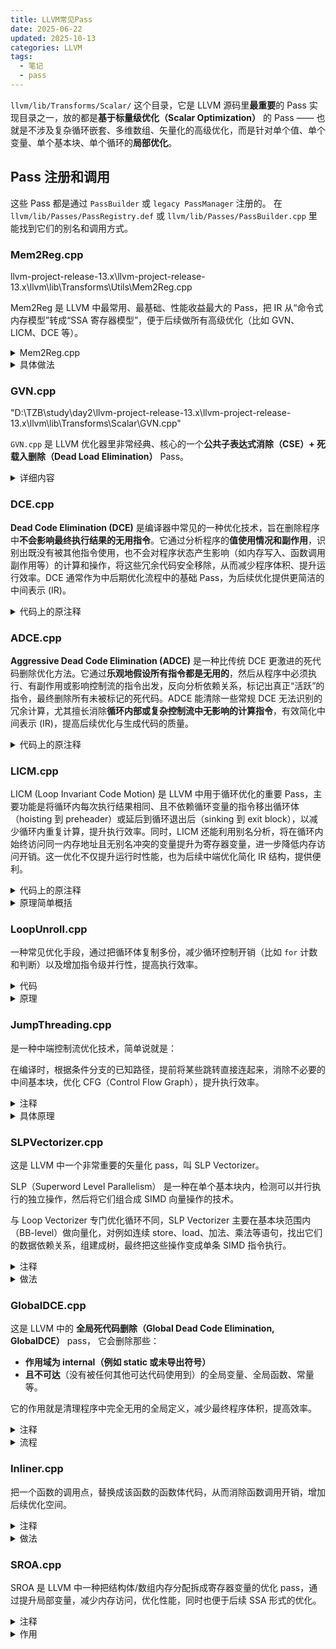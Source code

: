```yaml
---
title: LLVM常见Pass
date: 2025-06-22
updated: 2025-10-13
categories: LLVM
tags:
  - 笔记
  - pass
---
```





 `llvm/lib/Transforms/Scalar/` 这个目录，它是 LLVM 源码里**最重要**的 Pass 实现目录之一，放的都是**基于标量级优化（Scalar Optimization）** 的 Pass —— 也就是不涉及复杂循环嵌套、多维数组、矢量化的高级优化，而是针对单个值、单个变量、单个基本块、单个循环的**局部优化**。


##  Pass 注册和调用

这些 Pass 都是通过 `PassBuilder` 或 `legacy PassManager` 注册的。
在 `llvm/lib/Passes/PassRegistry.def` 或 `llvm/lib/Passes/PassBuilder.cpp` 里能找到它们的别名和调用方式。




### Mem2Reg.cpp

llvm-project-release-13.x\llvm-project-release-13.x\llvm\lib\Transforms\Utils\Mem2Reg.cpp

Mem2Reg 是 LLVM 中最常用、最基础、性能收益最大的 Pass，把 IR 从“命令式内存模型”转成“SSA 寄存器模型”，便于后续做所有高级优化（比如 GVN、LICM、DCE 等）。




<details>
  <summary>Mem2Reg.cpp</summary>

 ```cpp
//===- Mem2Reg.cpp - The -mem2reg pass, a wrapper around the Utils lib ----===//
//
// Part of the LLVM Project, under the Apache License v2.0 with LLVM Exceptions.
// See https://llvm.org/LICENSE.txt for license information.
// SPDX-License-Identifier: Apache-2.0 WITH LLVM-exception
//
//===----------------------------------------------------------------------===//
//
// This pass is a simple pass wrapper around the PromoteMemToReg function call
// exposed by the Utils library.
//
//===----------------------------------------------------------------------===//

#include "llvm/Transforms/Utils/Mem2Reg.h"
#include "llvm/ADT/Statistic.h"
#include "llvm/Analysis/AssumptionCache.h"
#include "llvm/IR/BasicBlock.h"
#include "llvm/IR/Dominators.h"
#include "llvm/IR/Function.h"
#include "llvm/IR/Instructions.h"
#include "llvm/IR/PassManager.h"
#include "llvm/InitializePasses.h"
#include "llvm/Pass.h"
#include "llvm/Support/Casting.h"
#include "llvm/Transforms/Utils.h"
#include "llvm/Transforms/Utils/PromoteMemToReg.h"
#include <vector>

using namespace llvm;

#define DEBUG_TYPE "mem2reg"

STATISTIC(NumPromoted, "Number of alloca's promoted");

static bool promoteMemoryToRegister(Function &F, DominatorTree &DT,
                                    AssumptionCache &AC) {
  std::vector<AllocaInst *> Allocas;
  BasicBlock &BB = F.getEntryBlock(); // Get the entry node for the function
  bool Changed = false;

  while (true) {
    Allocas.clear();

    // Find allocas that are safe to promote, by looking at all instructions in
    // the entry node
    for (BasicBlock::iterator I = BB.begin(), E = --BB.end(); I != E; ++I)
      if (AllocaInst *AI = dyn_cast<AllocaInst>(I)) // Is it an alloca?
        if (isAllocaPromotable(AI))
          Allocas.push_back(AI);

    if (Allocas.empty())
      break;

    PromoteMemToReg(Allocas, DT, &AC);
    NumPromoted += Allocas.size();
    Changed = true;
  }
  return Changed;
}

PreservedAnalyses PromotePass::run(Function &F, FunctionAnalysisManager &AM) {
  auto &DT = AM.getResult<DominatorTreeAnalysis>(F);
  auto &AC = AM.getResult<AssumptionAnalysis>(F);
  if (!promoteMemoryToRegister(F, DT, AC))
    return PreservedAnalyses::all();

  PreservedAnalyses PA;
  PA.preserveSet<CFGAnalyses>();
  return PA;
}

namespace {

struct PromoteLegacyPass : public FunctionPass {
  // Pass identification, replacement for typeid
  static char ID;

  PromoteLegacyPass() : FunctionPass(ID) {
    initializePromoteLegacyPassPass(*PassRegistry::getPassRegistry());
  }

  // runOnFunction - To run this pass, first we calculate the alloca
  // instructions that are safe for promotion, then we promote each one.
  bool runOnFunction(Function &F) override {
    if (skipFunction(F))
      return false;

    DominatorTree &DT = getAnalysis<DominatorTreeWrapperPass>().getDomTree();
    AssumptionCache &AC =
        getAnalysis<AssumptionCacheTracker>().getAssumptionCache(F);
    return promoteMemoryToRegister(F, DT, AC);
  }

  void getAnalysisUsage(AnalysisUsage &AU) const override {
    AU.addRequired<AssumptionCacheTracker>();
    AU.addRequired<DominatorTreeWrapperPass>();
    AU.setPreservesCFG();
  }
};

} // end anonymous namespace

char PromoteLegacyPass::ID = 0;

INITIALIZE_PASS_BEGIN(PromoteLegacyPass, "mem2reg", "Promote Memory to "
                                                    "Register",
                      false, false)
INITIALIZE_PASS_DEPENDENCY(AssumptionCacheTracker)
INITIALIZE_PASS_DEPENDENCY(DominatorTreeWrapperPass)
INITIALIZE_PASS_END(PromoteLegacyPass, "mem2reg", "Promote Memory to Register",
                    false, false)

// createPromoteMemoryToRegister - Provide an entry point to create this pass.
FunctionPass *llvm::createPromoteMemoryToRegisterPass() {
  return new PromoteLegacyPass();
}

 ```


</details>














<details>
  <summary>具体做法</summary>
    
    

###  功能总结一句：

 **这是一个封装好的 Pass，调用 `PromoteMemToReg` 工具函数，来把 `alloca` 局部变量优化成 SSA 寄存器值。**


##  逐段解读

###   1. 导入头文件

导入需要用到的 IR 数据结构、分析器（DominatorTree、AssumptionCache）以及工具库 `PromoteMemToReg.h`。


###   2. `promoteMemoryToRegister()` 函数

 功能：

* 遍历 `Function` 的 `entry block`
* 找到所有 `alloca` 指令
* 判断它是否是**可提升的**（`isAllocaPromotable`）
* 调用 `PromoteMemToReg()` 进行寄存器化替换

 核心：

```cpp
PromoteMemToReg(Allocas, DT, &AC);
```

⚙️ 注意：**PromoteMemToReg** 真正做了：

* SSA 重命名
* Dominator Tree 分析
* Phi 节点插入
* 替换 load/store 成 SSA 值


这个文件就是把核心逻辑 `PromoteMemToReg` 包装成一个 LLVM Pass，供 PassManager 调度调用。





</details>






### GVN.cpp

"D:\TZB\study\day2\llvm-project-release-13.x\llvm-project-release-13.x\llvm\lib\Transforms\Scalar\GVN.cpp"


 `GVN.cpp` 是 LLVM 优化器里非常经典、核心的一个**公共子表达式消除（CSE）+ 死载入删除（Dead Load Elimination）** Pass。





<details>
  <summary>详细内容</summary>




  ##  原英文注释

  ```cpp
  //===- GVN.cpp - Eliminate redundant values and loads ---------------------===//
  //
  // This pass performs global value numbering to eliminate fully redundant
  // instructions.  It also performs simple dead load elimination.
  //
  // Note that this pass does the value numbering itself; it does not use the
  // ValueNumbering analysis passes.
  //
  //===----------------------------------------------------------------------===//
  ```


  ##  中文翻译 + 逐句解读

  ###  这个 Pass 实现了：

  **全局值编号 (GVN, Global Value Numbering)**

  > GVN 是一种常见的优化方法，通过给表达式赋予“值号”来识别等价表达式，再消除重复计算。

  简单说：
   如果程序里有多个表达式计算结果相同，GVN 可以**保留第一个计算结果，后续复用，不再重复计算。**



  ###  注意：

  > 这个 Pass 自己做了值编号（value numbering），**不依赖 `ValueNumbering` 分析器 Pass**。
  >  换句话说，它是一个**自包含的 GVN 实现**。



  ### 优化前：

  ```llvm
  %a = add i32 %x, %y
  %b = add i32 %x, %y
  %r = add i32 %a, %b
  ```

  ### GVN 优化后：

  ```llvm
  %a = add i32 %x, %y
  %r = add i32 %a, %a

```


   **GVN.cpp 实现了全局值编号 (GVN)，用于消除冗余计算和死载入。**
  是 LLVM IR 中经典的 CSE 优化手段，比 DCE、ADCE 覆盖面更广、作用更强。




</details>










### DCE.cpp


**Dead Code Elimination (DCE)** 是编译器中常见的一种优化技术，旨在删除程序中**不会影响最终执行结果的无用指令**。它通过分析程序的**值使用情况和副作用**，识别出既没有被其他指令使用，也不会对程序状态产生影响（如内存写入、函数调用副作用等）的计算和操作，将这些冗余代码安全移除，从而减少程序体积、提升运行效率。DCE 通常作为中后期优化流程中的基础 Pass，为后续优化提供更简洁的中间表示 (IR)。



<details>
  <summary>代码上的原注释</summary>

```cpp
//===- DCE.cpp - Code to perform dead code elimination --------------------===//
//
// Part of the LLVM Project, under the Apache License v2.0 with LLVM Exceptions.
// See https://llvm.org/LICENSE.txt for license information.
// SPDX-License-Identifier: Apache-2.0 WITH LLVM-exception
//
//===----------------------------------------------------------------------===//
//
// This file implements dead inst elimination and dead code elimination.
//
// Dead Inst Elimination performs a single pass over the function removing
// instructions that are obviously dead.  Dead Code Elimination is similar, but
// it rechecks instructions that were used by removed instructions to see if
// they are newly dead.
//
//===----------------------------------------------------------------------===//

```



</details>







### ADCE.cpp


**Aggressive Dead Code Elimination (ADCE)** 是一种比传统 DCE 更激进的死代码删除优化方法。它通过**乐观地假设所有指令都是无用的**，然后从程序中必须执行、有副作用或影响控制流的指令出发，反向分析依赖关系，标记出真正“活跃”的指令，最终删除所有未被标记的死代码。ADCE 能清除一些常规 DCE 无法识别的冗余计算，尤其擅长消除**循环内部或复杂控制流中无影响的计算指令**，有效简化中间表示 (IR)，提高后续优化与生成代码的质量。


<details>
  <summary>代码上的原注释</summary>

```cpp
//===- ADCE.cpp - Code to perform dead code elimination -------------------===//
//
// Part of the LLVM Project, under the Apache License v2.0 with LLVM Exceptions.
// See https://llvm.org/LICENSE.txt for license information.
// SPDX-License-Identifier: Apache-2.0 WITH LLVM-exception
//
//===----------------------------------------------------------------------===//
//
// This file implements the Aggressive Dead Code Elimination pass.  This pass
// optimistically assumes that all instructions are dead until proven otherwise,
// allowing it to eliminate dead computations that other DCE passes do not
// catch, particularly involving loop computations.
//
//===----------------------------------------------------------------------===//

```



</details>









### LICM.cpp


LICM (Loop Invariant Code Motion) 是 LLVM 中用于循环优化的重要 Pass，主要功能是将循环内每次执行结果相同、且不依赖循环变量的指令移出循环体（hoisting 到 preheader）或延后到循环退出后（sinking 到 exit block），以减少循环内重复计算，提升执行效率。同时，LICM 还能利用别名分析，将在循环内始终访问同一内存地址且无别名冲突的变量提升为寄存器变量，进一步降低内存访问开销。这一优化不仅提升运行时性能，也为后续中端优化简化 IR 结构，提供便利。



<details>
  <summary>代码上的原注释</summary>

```cpp

//===-- LICM.cpp - Loop Invariant Code Motion Pass ------------------------===//
//
// Part of the LLVM Project, under the Apache License v2.0 with LLVM Exceptions.
// See https://llvm.org/LICENSE.txt for license information.
// SPDX-License-Identifier: Apache-2.0 WITH LLVM-exception
//
//===----------------------------------------------------------------------===//
//
// This pass performs loop invariant code motion, attempting to remove as much
// code from the body of a loop as possible.  It does this by either hoisting
// code into the preheader block, or by sinking code to the exit blocks if it is
// safe.  This pass also promotes must-aliased memory locations in the loop to
// live in registers, thus hoisting and sinking "invariant" loads and stores.
//
// Hoisting operations out of loops is a canonicalization transform.  It
// enables and simplifies subsequent optimizations in the middle-end.
// Rematerialization of hoisted instructions to reduce register pressure is the
// responsibility of the back-end, which has more accurate information about
// register pressure and also handles other optimizations than LICM that
// increase live-ranges.
//
// This pass uses alias analysis for two purposes:
//
//  1. Moving loop invariant loads and calls out of loops.  If we can determine
//     that a load or call inside of a loop never aliases anything stored to,
//     we can hoist it or sink it like any other instruction.
//  2. Scalar Promotion of Memory - If there is a store instruction inside of
//     the loop, we try to move the store to happen AFTER the loop instead of
//     inside of the loop.  This can only happen if a few conditions are true:
//       A. The pointer stored through is loop invariant
//       B. There are no stores or loads in the loop which _may_ alias the
//          pointer.  There are no calls in the loop which mod/ref the pointer.
//     If these conditions are true, we can promote the loads and stores in the
//     loop of the pointer to use a temporary alloca'd variable.  We then use
//     the SSAUpdater to construct the appropriate SSA form for the value.
//
//===----------------------------------------------------------------------===//

```


</details>




<details>
  <summary>原理简单概括</summary>


###  这个 Pass 实现了：

 **循环不变代码外提（Loop Invariant Code Motion, LICM）**


###  它做什么？

**把循环里不依赖循环变量、每次执行结果一样的指令**：

* **提到循环前**（preheader block）执行，称为 **hoisting**
* 或者**延后到循环退出后执行**，称为 **sinking**

这样可以避免不必要的重复计算，提升性能。


###  还能做：

**内存标量化（Scalar Promotion）**

* 如果一个循环内对某个地址（如 `a[i]`）的 `load/store` 没有其他指令会改动或者冲突（alias）
* 那么就可以把它变成寄存器变量，提升效率



###  为什么重要？

* **循环不变代码外提** 是编译器优化的基础手段之一，几乎所有优化器都会做
* 它能简化后续优化过程，比如：

  * 让 GVN、DCE 更容易发现冗余代码
  * 减少循环体内指令数量，提升执行速度


###  用到的分析：

* **别名分析（Alias Analysis）**

  * 判断内存访问是否可能冲突，保证提取/延后不会影响程序语义


##  举个例子：

### 优化前：

```llvm
for (int i = 0; i < N; ++i) {
  y = a + b;  // 每次循环结果一样，没必要放里面
  sum += y * A[i];
}
```

### LICM 优化后：

```llvm
y = a + b;
for (int i = 0; i < N; ++i) {
  sum += y * A[i];
}
```


##  命令行调用：

```bash
opt -licm -S input.ll -o output.ll
```


##  总结一句：

 **LICM 是一种经典的循环优化手段，将循环内不依赖循环变量、结果固定的计算提前或延后执行，从而减少循环体开销，提升性能。**





</details>
















### LoopUnroll.cpp


一种常见优化手段，通过把循环体复制多份，减少循环控制开销（比如 `for` 计数和判断）以及增加指令级并行性，提高执行效率。


<details>
  <summary>代码</summary>

```cpp
//===- LoopUnroll.cpp - Code to perform loop unrolling --------------------===//
//
// Part of the LLVM Project, under the Apache License v2.0 with LLVM Exceptions.
// See https://llvm.org/LICENSE.txt for license information.
// SPDX-License-Identifier: Apache-2.0 WITH LLVM-exception
//
//===----------------------------------------------------------------------===//
//
// This file implements loop unrolling.
// 本文件实现了循环展开（Loop Unrolling）功能。
//===----------------------------------------------------------------------===//
#include "PassDetail.h"
#include "mlir/Analysis/LoopAnalysis.h"
#include "mlir/Dialect/Affine/IR/AffineOps.h"
#include "mlir/Dialect/Affine/Passes.h"
#include "mlir/IR/AffineExpr.h"
#include "mlir/IR/AffineMap.h"
#include "mlir/IR/Builders.h"
#include "mlir/Transforms/LoopUtils.h"
#include "llvm/ADT/DenseMap.h"
#include "llvm/Support/CommandLine.h"
#include "llvm/Support/Debug.h"

using namespace mlir;

#define DEBUG_TYPE "affine-loop-unroll"

namespace {

// TODO: this is really a test pass and should be moved out of dialect
// transforms.

/// Loop unrolling pass. Unrolls all innermost loops unless full unrolling and a
/// full unroll threshold was specified, in which case, fully unrolls all loops
/// with trip count less than the specified threshold. The latter is for testing
/// purposes, especially for testing outer loop unrolling.
struct LoopUnroll : public AffineLoopUnrollBase<LoopUnroll> {
  // Callback to obtain unroll factors; if this has a callable target, takes
  // precedence over command-line argument or passed argument.
  const std::function<unsigned(AffineForOp)> getUnrollFactor;

  LoopUnroll() : getUnrollFactor(nullptr) {}
  LoopUnroll(const LoopUnroll &other)
      : AffineLoopUnrollBase<LoopUnroll>(other),
        getUnrollFactor(other.getUnrollFactor) {}
  explicit LoopUnroll(
      Optional<unsigned> unrollFactor = None, bool unrollUpToFactor = false,
      bool unrollFull = false,
      const std::function<unsigned(AffineForOp)> &getUnrollFactor = nullptr)
      : getUnrollFactor(getUnrollFactor) {
    if (unrollFactor)
      this->unrollFactor = *unrollFactor;
    this->unrollUpToFactor = unrollUpToFactor;
    this->unrollFull = unrollFull;
  }

  void runOnFunction() override;

  /// Unroll this for op. Returns failure if nothing was done.
  LogicalResult runOnAffineForOp(AffineForOp forOp);
};
} // end anonymous namespace

/// Returns true if no other affine.for ops are nested within.
static bool isInnermostAffineForOp(AffineForOp forOp) {
  // Only for the innermost affine.for op's.
  bool isInnermost = true;
  forOp.walk([&](AffineForOp thisForOp) {
    // Since this is a post order walk, we are able to conclude here.
    isInnermost = (thisForOp == forOp);
    return WalkResult::interrupt();
  });
  return isInnermost;
}

/// Gathers loops that have no affine.for's nested within.
static void gatherInnermostLoops(FuncOp f,
                                 SmallVectorImpl<AffineForOp> &loops) {
  f.walk([&](AffineForOp forOp) {
    if (isInnermostAffineForOp(forOp))
      loops.push_back(forOp);
  });
}

void LoopUnroll::runOnFunction() {
  if (unrollFull && unrollFullThreshold.hasValue()) {
    // Store short loops as we walk.
    SmallVector<AffineForOp, 4> loops;

    // Gathers all loops with trip count <= minTripCount. Do a post order walk
    // so that loops are gathered from innermost to outermost (or else unrolling
    // an outer one may delete gathered inner ones).
    getFunction().walk([&](AffineForOp forOp) {
      Optional<uint64_t> tripCount = getConstantTripCount(forOp);
      if (tripCount.hasValue() && tripCount.getValue() <= unrollFullThreshold)
        loops.push_back(forOp);
    });
    for (auto forOp : loops)
      (void)loopUnrollFull(forOp);
    return;
  }

  // If the call back is provided, we will recurse until no loops are found.
  FuncOp func = getFunction();
  SmallVector<AffineForOp, 4> loops;
  for (unsigned i = 0; i < numRepetitions || getUnrollFactor; i++) {
    loops.clear();
    gatherInnermostLoops(func, loops);
    if (loops.empty())
      break;
    bool unrolled = false;
    for (auto forOp : loops)
      unrolled |= succeeded(runOnAffineForOp(forOp));
    if (!unrolled)
      // Break out if nothing was unrolled.
      break;
  }
}

/// Unrolls a 'affine.for' op. Returns success if the loop was unrolled,
/// failure otherwise. The default unroll factor is 4.
LogicalResult LoopUnroll::runOnAffineForOp(AffineForOp forOp) {
  // Use the function callback if one was provided.
  if (getUnrollFactor)
    return loopUnrollByFactor(forOp, getUnrollFactor(forOp));
  // Unroll completely if full loop unroll was specified.
  if (unrollFull)
    return loopUnrollFull(forOp);
  // Otherwise, unroll by the given unroll factor.
  if (unrollUpToFactor)
    return loopUnrollUpToFactor(forOp, unrollFactor);
  return loopUnrollByFactor(forOp, unrollFactor);
}

std::unique_ptr<OperationPass<FuncOp>> mlir::createLoopUnrollPass(
    int unrollFactor, bool unrollUpToFactor, bool unrollFull,
    const std::function<unsigned(AffineForOp)> &getUnrollFactor) {
  return std::make_unique<LoopUnroll>(
      unrollFactor == -1 ? None : Optional<unsigned>(unrollFactor),
      unrollUpToFactor, unrollFull, getUnrollFactor);
}



```


</details>



<details>
  <summary>原理</summary>


这段是 **MLIR（Multi-Level IR）里的 LoopUnroll.cpp**，它实现了一个**循环展开（Loop Unrolling）Pass**。

###  它是干什么的：

* \*\*循环展开（Loop Unrolling）\*\*是一种常见优化手段，通过把循环体复制多份，减少循环控制开销（比如 `for` 计数和判断）以及增加指令级并行性，提高执行效率。
* 这个 Pass 会：

  * 找出 **AffineForOp**（MLIR 中的 affine 版本 for 循环）
  * 判断是否是**最内层循环**
  * 按设定好的 **展开因子（unroll factor）**，或者直接**完全展开**（full unroll），把循环体复制对应次数
  * 支持用户提供 callback，动态决定不同循环的展开因子

###  它的特点：

* 专门面向 **Affine dialect**，针对 `affine.for` 语句操作
* 可以设定：

  * 固定展开因子（默认 4）
  * “尽量展开到多少倍”
  * 或“完全展开”（当循环次数是常量，且小于给定阈值）
* 支持递归多轮展开
* 用到了 MLIR 的 `walk` 和 `post order walk`，按从内到外的顺序收集、处理循环，避免展开外层导致内层循环消失


### 📖 总结一句：

**LoopUnroll.cpp** 实现了 MLIR 中 affine 循环的展开优化，可以通过设定因子、阈值或回调方式灵活控制展开策略，减少循环开销、提高并行度，是 affine dialect 优化的重要中端 pass。



</details>







### JumpThreading.cpp

是一种中端控制流优化技术，简单说就是：

在编译时，根据条件分支的已知路径，提前将某些跳转直接连起来，消除不必要的中间基本块，优化 CFG（Control Flow Graph），提升执行效率。


<details>
  <summary>注释</summary>

```cpp
//===- JumpThreading.cpp - Thread control through conditional blocks ------===//
//
// Part of the LLVM Project, under the Apache License v2.0 with LLVM Exceptions.
// See https://llvm.org/LICENSE.txt for license information.
// SPDX-License-Identifier: Apache-2.0 WITH LLVM-exception
//
//===----------------------------------------------------------------------===//
//
// This file implements the Jump Threading pass.
//
//===----------------------------------------------------------------------===//
```



</details>







<details>
  <summary>具体原理</summary>


##  什么是 Jump Threading？

**Jump Threading** 是一种**控制流图（CFG）优化技术**，用于在编译中消除多余的中间分支跳转路径，优化执行路径，提高性能。

它的核心思想是：

* 如果程序中某个**条件分支的结果可以根据已有的信息提前确定**，就直接“穿线”（thread）过去，跳过无用的中间基本块，连通最终目标。


##  举个直观的例子：

假如你有这样一段伪代码：

```c
if (A) {
  if (A) {
    do_something();
  }
}
```

编译成控制流图可能是：

```
Block0
  |
  v
 Block1 (if A)
  |    |
  v    v
 B2   Block3 (if A again)
         |    |
         v    v
      B4     B5
```

你会发现：

* 如果 `Block1` 条件已经判断 `A`，到了 `Block3` 再判断 `A` 是**冗余的**。
* **Jump Threading** 就会“穿线”过去，把 `Block1` 中判断 `A` 为 true 的跳转直接连到 `do_something()`，消除掉 `Block3`。



##  它是怎么做的？

Jump Threading 的常见步骤：

1. **分析条件分支的值传播**

   * 看看能不能根据已有路径上的条件，推断某个分支条件的值。
2. **确定冗余跳转**

   * 找到那些条件判断可以提前确定的路径。
3. **修改控制流图**

   * 重定向跳转，消除中间块，或者直接合并基本块，简化 CFG。
4. **更新 PHI 节点**

   * 由于路径变化，PHI 节点可能要重新调整。



##  举个 LLVM 中的典型应用：

比如 LLVM IR 中：

```llvm
%cmp = icmp eq i32 %a, 0
br i1 %cmp, label %if.then, label %if.else

if.then:
  %cmp2 = icmp eq i32 %a, 0
  br i1 %cmp2, label %foo, label %bar
```

这里 `%cmp2` 判断的和 `%cmp` 完全一样。
**Jump Threading** 会把 `if.then` 中对 `%cmp2` 的判断提前确定成 true，直接跳到 `%foo`。



##  优化效果：

* 减少基本块数量
* 缩短分支预测路径
* 提高分支命中率
* 简化控制流，利好后续像 LICM、ADCE、DCE、GVN 等优化



##  总结一句：

> **Jump Threading = 利用已知条件，提前确定跳转路径，穿线优化控制流**



</details>










### SLPVectorizer.cpp



这是 LLVM 中一个非常重要的矢量化 pass，叫 SLP Vectorizer。

SLP（Superword Level Parallelism） 是一种在单个基本块内，检测可以并行执行的独立操作，然后将它们组合成 SIMD 向量操作的技术。

与 Loop Vectorizer 专门优化循环不同，SLP Vectorizer 主要在基本块范围内（BB-level）做向量化，对例如连续 store、load、加法、乘法等语句，找出它们的数据依赖关系，组建成树，最终把这些操作变成单条 SIMD 指令执行。

<details>
  <summary>注释</summary>


```cpp
//===- SLPVectorizer.cpp - A bottom up SLP Vectorizer ---------------------===//
//
// Part of the LLVM Project, under the Apache License v2.0 with LLVM Exceptions.
// See https://llvm.org/LICENSE.txt for license information.
// SPDX-License-Identifier: Apache-2.0 WITH LLVM-exception
//
//===----------------------------------------------------------------------===//
//
// This pass implements the Bottom Up SLP vectorizer. It detects consecutive
// stores that can be put together into vector-stores. Next, it attempts to
// construct vectorizable tree using the use-def chains. If a profitable tree
// was found, the SLP vectorizer performs vectorization on the tree.
//
// The pass is inspired by the work described in the paper:
//  "Loop-Aware SLP in GCC" by Ira Rosen, Dorit Nuzman, Ayal Zaks.
//
//===----------------------------------------------------------------------===//



// 这个 pass 实现了**自底向上（Bottom Up）的 SLP（Superword Level Parallelism）矢量化器**。
// 它会检测可以组合成向量化存储操作（vector-store）的连续 store 指令。
// 接着，它尝试基于 use-def 链（使用-定义关系）构建一棵可向量化的运算树。
// 如果发现一棵具有优化价值的运算树，SLP Vectorizer 就会对其进行矢量化转换。


```



</details>




<details>
  <summary>做法</summary>


### 它怎么做？

大致流程：

1. **检测连续 store / load**

   * 找出内存地址连续、类型相同的操作。
2. **通过 use-def 链构建向量化树**

   * 顺着变量的使用-定义关系，向上递归构建一棵运算树，看看有哪些操作可以一起向量化。
3. **计算收益（Cost Model）**

   * 判断向量化后是否性能更优。
4. **如果收益可观，就执行矢量化**

   * 将多个标量操作组合成一条或多条 SIMD 指令。



###  举个例子

比如：

```c
a[i] = b[i] + c[i];
a[i+1] = b[i+1] + c[i+1];
a[i+2] = b[i+2] + c[i+2];
a[i+3] = b[i+3] + c[i+3];
```

原本 4 次加法 + 4 次 store。
SLP Vectorizer 能把 4 次加法拼成一条 `vector_add`，4 次 store 合并成 `vector_store`。











</details>


















### GlobalDCE.cpp






这是 LLVM 中的 **全局死代码删除（Global Dead Code Elimination, GlobalDCE）** pass，
它会删除那些：

* **作用域为 internal（例如 static 或未导出符号）**
* **且不可达**（没有被任何其他可达代码使用到）的全局变量、全局函数、常量等。

它的作用就是清理程序中完全无用的全局定义，减少最终程序体积，提高效率。





<details>
  <summary>注释</summary>

```cpp

//===-- GlobalDCE.cpp - DCE unreachable internal functions ----------------===//
//
// Part of the LLVM Project, under the Apache License v2.0 with LLVM Exceptions.
// See https://llvm.org/LICENSE.txt for license information.
// SPDX-License-Identifier: Apache-2.0 WITH LLVM-exception
//
//===----------------------------------------------------------------------===//
//
// This transform is designed to eliminate unreachable internal globals from the
// program.  It uses an aggressive algorithm, searching out globals that are
// known to be alive.  After it finds all of the globals which are needed, it
// deletes whatever is left over.  This allows it to delete recursive chunks of
// the program which are unreachable.
//
//===----------------------------------------------------------------------===//


```


```cpp
//===-- GlobalDCE.cpp - 删除不可达的内部全局对象 ----------------===//
//
// 本文件属于 LLVM 项目，遵循 Apache License v2.0 和 LLVM 特别条款。
// 许可证信息见：https://llvm.org/LICENSE.txt
//
//===----------------------------------------------------------------------===//
//
// 这个优化变换（transform）用于**删除程序中不可达的内部全局对象（internal globals）**。  
// 它采用一种激进的策略：首先找出所有“已知存活（alive）”的全局对象，  
// 然后删除所有剩余的未被引用、不可达的全局对象。  
// 这种方法甚至可以删除那些相互递归但整体不可达的程序片段。
//
//===----------------------------------------------------------------------===//
```


</details>


<details>
  <summary>流程</summary>
对每个已知存活的全局对象，检查它引用的其他全局符号，
如果发现新引用的内部全局对象，也标记为存活，继续递归遍历。
</details>







### Inliner.cpp


把一个函数的调用点，替换成该函数的函数体代码，从而消除函数调用开销，增加后续优化空间。


<details>
  <summary>注释</summary>

```cpp

//===- Inliner.cpp - Pass to inline function calls ------------------------===//
//
// Part of the LLVM Project, under the Apache License v2.0 with LLVM Exceptions.
// See https://llvm.org/LICENSE.txt for license information.
// SPDX-License-Identifier: Apache-2.0 WITH LLVM-exception
//
//===----------------------------------------------------------------------===//
//
// This file implements a basic inlining algorithm that operates bottom up over
// the Strongly Connect Components(SCCs) of the CallGraph. This enables a more
// incremental propagation of inlining decisions from the leafs to the roots of
// the callgraph.
//
//===----------------------------------------------------------------------===//

```

</details>


<details>
  <summary>做法</summary>


* **自底向上遍历调用图的 SCC**：

  * 先处理调用图中没有调用其他函数的叶子函数
  * 再逐渐向上传播内联决策
  * 强连通分量（SCC）指的是调用图中相互递归调用的函数集合，SCC 内联顺序很重要，避免递归死循环

* **增量式传播优化效果**
  内联后的函数可能变得“内联友好”，便于继续向上内联


</details>









### SROA.cpp


SROA 是 LLVM 中一种把结构体/数组内存分配拆成寄存器变量的优化 pass，通过提升局部变量，减少内存访问，优化性能，同时也便于后续 SSA 形式的优化。


<details>
  <summary>注释</summary>

```cpp

//===- SROA.cpp - 聚合类型标量替换（Scalar Replacement Of Aggregates）---===//
//
// 本文件实现了著名的聚合类型标量替换（SROA）优化。
// 它尝试识别一个 aggregate alloca（聚合类型内存分配）中可以被提升（promote）到寄存器的元素，
// 并将它们替换为寄存器中的标量变量。
// 如果合适，它还会尝试将某些元素或元素集合，转换成向量或位域风格的整数标量。
//
// 这个 pass 尽量避免对 alloca 内存区域做无意义的拆分，
// 保持那些仅仅在内存和外部地址间转移的内存块不被拆解成标量代码。
//
// 由于这个 pass 同时也执行 alloca 提升（promote），可以看作是帮助完成






//===- SROA.cpp - Scalar Replacement Of Aggregates ------------------------===//
//
// Part of the LLVM Project, under the Apache License v2.0 with LLVM Exceptions.
// See https://llvm.org/LICENSE.txt for license information.
// SPDX-License-Identifier: Apache-2.0 WITH LLVM-exception
//
//===----------------------------------------------------------------------===//
/// \file
/// This transformation implements the well known scalar replacement of
/// aggregates transformation. It tries to identify promotable elements of an
/// aggregate alloca, and promote them to registers. It will also try to
/// convert uses of an element (or set of elements) of an alloca into a vector
/// or bitfield-style integer scalar if appropriate.
///
/// It works to do this with minimal slicing of the alloca so that regions
/// which are merely transferred in and out of external memory remain unchanged
/// and are not decomposed to scalar code.
///
/// Because this also performs alloca promotion, it can be thought of as also
/// serving the purpose of SSA formation. The algorithm iterates on the
/// function until all opportunities for promotion have been realized.
///
//===----------------------------------------------------------------------===//



```

</details>







<details>
  <summary>作用</summary>


##  它的作用：

*  把 `alloca` 出来的聚合类型（如 `struct`、`数组`）内存分配中的独立元素，**拆分成单个标量变量**，提升到寄存器，减少内存访问开销
*  有时还会将一组元素打包成向量（vector）或整型位域
*  避免拆解那些只是简单搬运进出内存的内存块，保持内存操作简单高效
*  会多轮迭代，直到所有能提升的元素都完成替换
*  也被视为**辅助构建 SSA 形式**的重要步骤



##  总结一句：

 **SROA 是 LLVM 中一种把结构体/数组内存分配拆成寄存器变量的优化 pass**，通过提升局部变量，减少内存访问，优化性能，同时也便于后续 SSA 形式的优化。

   

</details>








